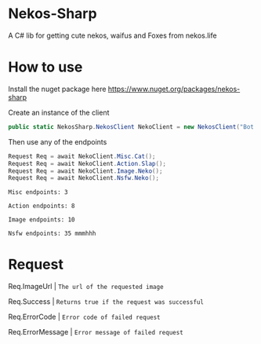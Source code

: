 # Nekos-Sharp
A C# lib for getting cute nekos, waifus and Foxes from nekos.life 

# How to use
Install the nuget package here https://www.nuget.org/packages/nekos-sharp

Create an instance of the client

```csharp
public static NekosSharp.NekosClient NekoClient = new NekosClient("Bot Name Here");`
```

Then use any of the endpoints
```csharp
Request Req = await NekoClient.Misc.Cat();
Request Req = await NekoClient.Action.Slap();
Request Req = await NekoClient.Image.Neko();
Request Req = await NekoClient.Nsfw.Neko();
```

`Misc endpoints: 3`

`Action endpoints: 8`

`Image endpoints: 10`

`Nsfw endpoints: 35 mmmhhh`


# Request
Req.ImageUrl | `The url of the requested image`

Req.Success | `Returns true if the request was successful`

Req.ErrorCode | `Error code of failed request`

Req.ErrorMessage | `Error message of failed request`

